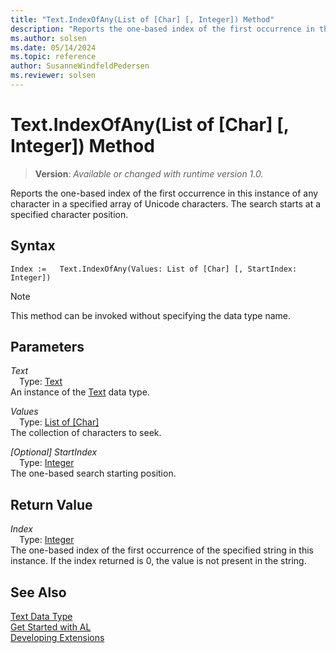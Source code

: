 ```yaml
---
title: "Text.IndexOfAny(List of [Char] [, Integer]) Method"
description: "Reports the one-based index of the first occurrence in this instance of any character in a specified array of Unicode characters."
ms.author: solsen
ms.date: 05/14/2024
ms.topic: reference
author: SusanneWindfeldPedersen
ms.reviewer: solsen
---
```

[//]: # (START>DO_NOT_EDIT)
[//]: # (IMPORTANT:Do not edit any of the content between here and the END>DO_NOT_EDIT.)
[//]: # (Any modifications should be made in the .xml files in the ModernDev repo.)
# Text.IndexOfAny(List of [Char] [, Integer]) Method
> **Version**: _Available or changed with runtime version 1.0._

Reports the one-based index of the first occurrence in this instance of any character in a specified array of Unicode characters. The search starts at a specified character position.


## Syntax
```AL
Index :=   Text.IndexOfAny(Values: List of [Char] [, StartIndex: Integer])
```
> [!NOTE]
> This method can be invoked without specifying the data type name.
## Parameters
*Text*  
&emsp;Type: [Text](text-data-type.md)  
An instance of the [Text](text-data-type.md) data type.  

*Values*  
&emsp;Type: [List of [Char]](../list/list-data-type.md)  
The collection of characters to seek.  

*[Optional] StartIndex*  
&emsp;Type: [Integer](../integer/integer-data-type.md)  
The one-based search starting position.  


## Return Value
*Index*  
&emsp;Type: [Integer](../integer/integer-data-type.md)  
The one-based index of the first occurrence of the specified string in this instance. If the index returned is 0, the value is not present in the string.


[//]: # (IMPORTANT: END>DO_NOT_EDIT)
## See Also
[Text Data Type](text-data-type.md)  
[Get Started with AL](../../devenv-get-started.md)  
[Developing Extensions](../../devenv-dev-overview.md)